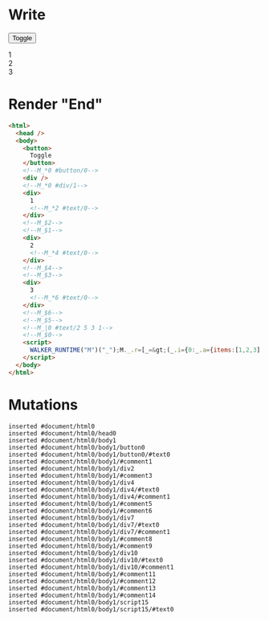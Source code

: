 # Write
  <button>Toggle</button><!--M_*0 #button/0--><div></div><!--M_*0 #div/1--><div>1<!--M_*2 #text/0--></div><!--M_$2--><!--M_$1--><div>2<!--M_*4 #text/0--></div><!--M_$4--><!--M_$3--><div>3<!--M_*6 #text/0--></div><!--M_$6--><!--M_$5--><!--M_|0 #text/2 5 3 1--><!--M_$0--><script>WALKER_RUNTIME("M")("_");M._.r=[_=>(_.i={0:_.a={items:[1,2,3],"#text/2(":new Map(_.b=[[0,_.f={"#childScope/0":_.c={name:1}}],[1,_.g={"#childScope/0":_.d={name:2}}],[2,_.h={"#childScope/0":_.e={name:3}}]])},1:_.f,2:_.c,3:_.g,4:_.d,5:_.h,6:_.e},_.a.write=_.c.write=_.d.write=_.e.write=_._["__tests__/template.marko_0/write"](_.a),_.i),2,"__tests__/tags/child.marko_0_name_write",4,"__tests__/tags/child.marko_0_name_write",6,"__tests__/tags/child.marko_0_name_write",0,"__tests__/template.marko_0_items",0];M._.w()</script>


# Render "End"
```html
<html>
  <head />
  <body>
    <button>
      Toggle
    </button>
    <!--M_*0 #button/0-->
    <div />
    <!--M_*0 #div/1-->
    <div>
      1
      <!--M_*2 #text/0-->
    </div>
    <!--M_$2-->
    <!--M_$1-->
    <div>
      2
      <!--M_*4 #text/0-->
    </div>
    <!--M_$4-->
    <!--M_$3-->
    <div>
      3
      <!--M_*6 #text/0-->
    </div>
    <!--M_$6-->
    <!--M_$5-->
    <!--M_|0 #text/2 5 3 1-->
    <!--M_$0-->
    <script>
      WALKER_RUNTIME("M")("_");M._.r=[_=&gt;(_.i={0:_.a={items:[1,2,3],"#text/2(":new Map(_.b=[[0,_.f={"#childScope/0":_.c={name:1}}],[1,_.g={"#childScope/0":_.d={name:2}}],[2,_.h={"#childScope/0":_.e={name:3}}]])},1:_.f,2:_.c,3:_.g,4:_.d,5:_.h,6:_.e},_.a.write=_.c.write=_.d.write=_.e.write=_._["__tests__/template.marko_0/write"](_.a),_.i),2,"__tests__/tags/child.marko_0_name_write",4,"__tests__/tags/child.marko_0_name_write",6,"__tests__/tags/child.marko_0_name_write",0,"__tests__/template.marko_0_items",0];M._.w()
    </script>
  </body>
</html>
```

# Mutations
```
inserted #document/html0
inserted #document/html0/head0
inserted #document/html0/body1
inserted #document/html0/body1/button0
inserted #document/html0/body1/button0/#text0
inserted #document/html0/body1/#comment1
inserted #document/html0/body1/div2
inserted #document/html0/body1/#comment3
inserted #document/html0/body1/div4
inserted #document/html0/body1/div4/#text0
inserted #document/html0/body1/div4/#comment1
inserted #document/html0/body1/#comment5
inserted #document/html0/body1/#comment6
inserted #document/html0/body1/div7
inserted #document/html0/body1/div7/#text0
inserted #document/html0/body1/div7/#comment1
inserted #document/html0/body1/#comment8
inserted #document/html0/body1/#comment9
inserted #document/html0/body1/div10
inserted #document/html0/body1/div10/#text0
inserted #document/html0/body1/div10/#comment1
inserted #document/html0/body1/#comment11
inserted #document/html0/body1/#comment12
inserted #document/html0/body1/#comment13
inserted #document/html0/body1/#comment14
inserted #document/html0/body1/script15
inserted #document/html0/body1/script15/#text0
```